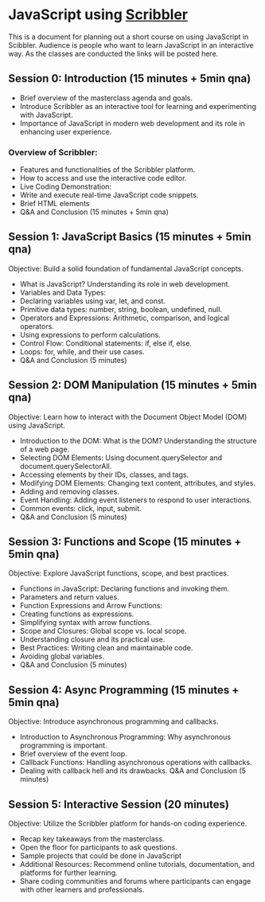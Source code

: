 # JavaScript using [Scribbler](https://scribbler.live)
This is a document for planning out a short course on using JavaScript in Scibbler. Audience is people who want to learn JavaScript in an interactive way. As the classes are conducted the links will be posted here.

## Session 0: Introduction (15 minutes + 5min qna)
- Brief overview of the masterclass agenda and goals.
- Introduce Scribbler as an interactive tool for learning and experimenting with JavaScript.
- Importance of JavaScript in modern web development and its role in enhancing user experience.

### Overview of Scribbler:
- Features and functionalities of the Scribbler platform.
- How to access and use the interactive code editor.
- Live Coding Demonstration:
- Write and execute real-time JavaScript code snippets.
- Brief HTML elements
- Q&A and Conclusion (15 minutes + 5min qna)

## Session 1: JavaScript Basics (15 minutes + 5min qna)
Objective: Build a solid foundation of fundamental JavaScript concepts.

-  What is JavaScript? Understanding its role in web development.
- Variables and Data Types:
- Declaring variables using var, let, and const.
- Primitive data types: number, string, boolean, undefined, null.
- Operators and Expressions: Arithmetic, comparison, and logical operators.
- Using expressions to perform calculations.
- Control Flow: Conditional statements: if, else if, else.
- Loops: for, while, and their use cases.
- Q&A and Conclusion (5 minutes)


## Session 2: DOM Manipulation (15 minutes + 5min qna)
Objective: Learn how to interact with the Document Object Model (DOM) using JavaScript.

- Introduction to the DOM: What is the DOM? Understanding the structure of a web page.
- Selecting DOM Elements: Using document.querySelector and document.querySelectorAll.
- Accessing elements by their IDs, classes, and tags.
- Modifying DOM Elements: Changing text content, attributes, and styles.
- Adding and removing classes.
- Event Handling: Adding event listeners to respond to user interactions.
- Common events: click, input, submit.
- Q&A and Conclusion (5 minutes)


## Session 3: Functions and Scope (15 minutes + 5min qna)
Objective: Explore JavaScript functions, scope, and best practices.

- Functions in JavaScript: Declaring functions and invoking them.
- Parameters and return values.
- Function Expressions and Arrow Functions:
- Creating functions as expressions.
- Simplifying syntax with arrow functions.
- Scope and Closures: Global scope vs. local scope.
- Understanding closure and its practical use.
- Best Practices: Writing clean and maintainable code.
- Avoiding global variables.
- Q&A and Conclusion (5 minutes)


## Session 4: Async Programming (15 minutes + 5min qna)
Objective: Introduce asynchronous programming and callbacks.

-  Introduction to Asynchronous Programming: Why asynchronous programming is important.
-  Brief overview of the event loop.
-  Callback Functions: Handling asynchronous operations with callbacks.
- Dealing with callback hell and its drawbacks.
Q&A and Conclusion (5 minutes)


## Session 5: Interactive Session (20 minutes)
Objective: Utilize the Scribbler platform for hands-on coding experience.

- Recap key takeaways from the masterclass.
- Open the floor for participants to ask questions.
- Sample projects that could be done in JavaScript
- Additional Resources: Recommend online tutorials, documentation, and platforms for further learning.
- Share coding communities and forums where participants can engage with other learners and professionals.
